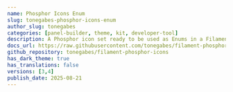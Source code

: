 ```yaml
---
name: Phosphor Icons Enum
slug: tonegabes-phosphor-icons-enum
author_slug: tonegabes
categories: [panel-builder, theme, kit, developer-tool]
description: A Phosphor icon set ready to be used as Enums in a Filament 4 application.
docs_url: https://raw.githubusercontent.com/tonegabes/filament-phosphor-icons/refs/heads/main/README.md
github_repository: tonegabes/filament-phosphor-icons
has_dark_theme: true
has_translations: false
versions: [3,4]
publish_date: 2025-08-21
---
```

